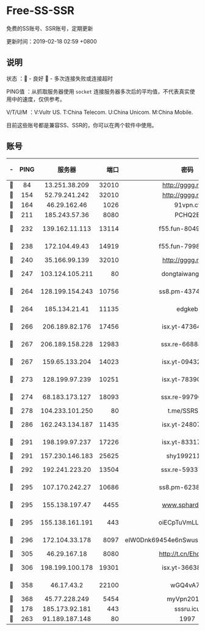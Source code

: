 # Free-SS-SSR

免费的SS账号、SSR账号，定期更新

更新时间：2019-02-18 02:59 +0800

## 说明

状态     ：🙂 - 良好 🙁 - 多次连接失败或连接超时

PING值   ：从抓取服务器使用 `socket` 连接服务器多次后的平均值，不代表真实使用中的速度，仅供参考。

V/T/U/M  ：V:Vultr US. T:China Telecom. U:China Unicom. M:China Mobile.

目前这些账号都是兼容SS、SSR的，你可以在两个软件中使用。

## 账号

|-|PING|服务器|端口|密码|加密方式|区域|V/T/U/M|
|:----:|:----:|:-----:|-----:|:----:|:----:|:----:|:----:|
|🙂|84|13.251.38.209|32010|http://gggg.rocks|chacha20|SG|8↑/9↑/10↑/8↑|
|🙂|154|52.79.241.242|32010|http://gggg.rocks|chacha20|KR|10↑/10↑/10↑/10↑|
|🙂|164|46.29.162.46|1026|91vpn.cf|rc4-md5|RU|10↑/10↑/10↑/10↑|
|🙂|211|185.243.57.36|8080|PCHQ2E|rc4-md5|US|10↑/10↑/10↑/10↑|
|🙂|232|139.162.11.113|13114|f55.fun-80490883|aes-256-cfb|SG|10↑/10↑/10↑/10↑|
|🙂|238|172.104.49.43|14919|f55.fun-79987734|aes-256-cfb|SG|10↑/10↑/10↑/10↑|
|🙂|240|35.166.99.139|32010|http://gggg.rocks|chacha20|US|9↑/10↑/9↑/10↑|
|🙂|247|103.124.105.211|80|dongtaiwang.com|aes-256-cfb|US|10↑/10↑/10↑/10↑|
|🙂|264|128.199.154.243|10756|ss8.pm-43747025|aes-256-cfb|SG|10↑/10↑/10↑/10↑|
|🙂|264|185.134.21.41|11135|edgkeb|aes-256-cfb|GB|10↑/10↑/10↑/10↑|
|🙂|266|206.189.82.176|17456|isx.yt-47364283|aes-256-cfb|SG|10↑/10↑/10↑/10↑|
|🙂|267|206.189.158.228|12983|ssx.re-66888267|aes-256-cfb|SG|10↑/10↑/10↑/10↑|
|🙂|267|159.65.133.204|14023|isx.yt-09432950|aes-256-cfb|SG|10↑/10↑/10↑/10↑|
|🙂|273|128.199.97.239|10251|isx.yt-78390811|aes-256-cfb|SG|10↑/10↑/10↑/10↑|
|🙂|274|68.183.173.127|18093|ssx.re-99796955|aes-256-cfb|US|10↑/10↑/10↑/10↑|
|🙂|278|104.233.101.250|80|t.me/SSRSUB|rc4-md5|CA|10↑/10↑/10↑/10↑|
|🙂|286|162.243.134.187|11435|isx.yt-24807418|aes-256-cfb|US|10↑/10↑/10↑/10↑|
|🙂|291|198.199.97.237|17226|isx.yt-83317505|aes-256-cfb|US|10↑/10↑/10↑/10↑|
|🙂|291|157.230.146.183|25625|shy19921124|rc4-md5|US|10↑/10↑/10↑/10↑|
|🙂|292|192.241.223.20|13504|ssx.re-59337891|aes-256-cfb|US|10↑/10↑/10↑/10↑|
|🙂|295|107.170.242.27|10686|ss8.pm-62386550|aes-256-cfb|US|10↑/10↑/10↑/10↑|
|🙂|295|155.138.197.47|4455|www.sphard.com|aes-256-cfb|US|10↑/10↑/10↑/10↑|
|🙂|295|155.138.161.191|443|oiECpTuVmLLxk4Ts|aes-256-cfb|US|9↑/10↑/10↑/10↑|
|🙂|296|172.104.33.178|8097|eIW0Dnk69454e6nSwuspv9DmS201tQ0D|aes-256-cfb|SG|10↑/10↑/10↑/10↑|
|🙂|305|46.29.167.18|8080|http://t.cn/EhdmTxe|rc4-md5|RU|10↑/10↑/10↑/10↑|
|🙂|306|198.199.100.178|19301|isx.yt-36638945|aes-256-cfb|US|10↑/10↑/10↑/10↑|
|🙂|358|46.17.43.2|22100|wGQ4vA7D|aes-256-gcm|RU|9↑/10↑/10↑/10↑|
|🙂|368|45.77.228.249|5454|myVpn2019[]|rc4-md5|GB|10↑/10↑/10↑/10↑|
|🙂|178|185.173.92.181|443|sssru.icu|rc4-md5|RU|10↑/10↑/10↑/9↑|
|🙂|263|91.189.187.148|80|1997|chacha20|US|10↑/10↑/10↑/10↑|
